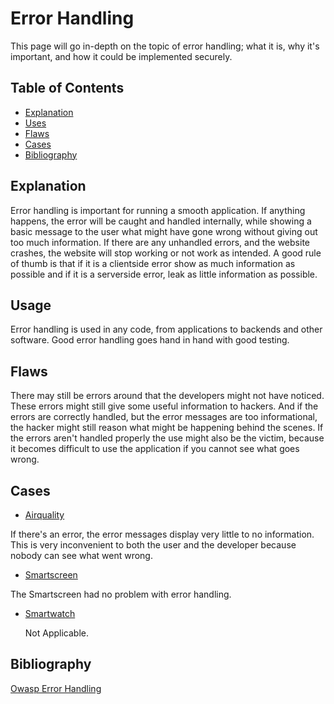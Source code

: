 # Error Handling

This page will go in-depth on the topic of error handling; what it is, why it's important, and how it could be implemented securely.

## Table of Contents

- [Explanation](#explanation)
- [Uses](#usage)
- [Flaws](#flaws)
- [Cases](#cases)
- [Bibliography](#bibliography)

## Explanation

Error handling is important for running a smooth application. If anything happens, the error will be caught and handled internally, while showing a basic message to the user what might have gone wrong without giving out too much information. If there are any unhandled errors, and the website crashes, the website will stop working or not work as intended. A good rule of thumb is that if it is a clientside error show as much information as possible and if it is a serverside error, leak as little information as possible.

## Usage

Error handling is used in any code, from applications to backends and other software. Good error handling goes hand in hand with good testing.

## Flaws

There may still be errors around that the developers might not have noticed. These errors might still give some useful information to hackers. And if the errors are correctly handled, but the error messages are too informational, the hacker might still reason what might be happening behind the scenes. If the errors aren't handled properly the use might also be the victim, because it becomes difficult to use the application if you cannot see what goes wrong.

## Cases

- [Airquality](cases/airquality#Vulnerabilities)

If there's an error, the error messages display very little to no information. This is very inconvenient to both the user and the developer because nobody can see what went wrong.

- [Smartscreen](cases/smartscreen#Vulnerabilities)

The Smartscreen had no problem with error handling.

- [Smartwatch](cases/smartwatch#Vulnerabilities)

	Not Applicable.

## Bibliography

[Owasp Error Handling](https://owasp.org/www-community/Improper_Error_Handling)
